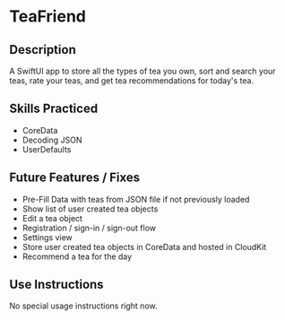 # TeaFriend

<!--- 
<p align="center">
  <img src="https://github.com/PhilomathMac/TeaFriend/blob/main/PortfolioImage.png?raw=true" alt="teaFriend screenshot" width="100%"/>
</p> 
--->

## Description
A SwiftUI app to store all the types of tea you own, sort and search your teas, rate your teas, and get tea recommendations for today's tea.

## Skills Practiced

* CoreData
* Decoding JSON
* UserDefaults

## Future Features / Fixes

* Pre-Fill Data with teas from JSON file if not previously loaded
* Show list of user created tea objects
* Edit a tea object
* Registration / sign-in / sign-out flow
* Settings view
* Store user created tea objects in CoreData and hosted in CloudKit
* Recommend a tea for the day

## Use Instructions

No special usage instructions right now.
